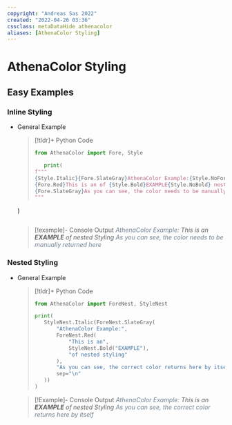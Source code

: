 ```yaml
---
copyright: "Andreas Sas 2022"
created: "2022-04-26 03:36"
cssclass: metaDataHide athenacolor
aliases: [AthenaColor Styling]
---
```

# AthenaColor Styling
## Easy Examples
### Inline Styling
- General Example
    >[!tldr]+ Python Code
    >```python
    >from AthenaColor import Fore, Style
    >
    >    print(  
    >f"""  
    >{Style.Italic}{Fore.SlateGray}AthenaColor Example:{Style.NoForeground}
    >{Fore.Red}This is an of {Style.Bold}EXAMPLE{Style.NoBold} nested styling{Style.NoForeground}    
    >{Fore.SlateGray}As you can see, the color needs to be manually returned here{Style.NoForeground}{Style.NoItalic}
    >"""  
    )
    >```

    >[!example]- Console Output
    ><i><span style="color: SlateGray">AthenaColor Example:</span>
    ><span class="red">This is an <b>EXAMPLE</b> of nested Styling</span>
    ><span style="color: SlateGray">As you can see, the color needs to be manually returned here</span></i>

### Nested Styling

- General Example
    >[!tldr]+ Python Code
    >```python
    >from AthenaColor import ForeNest, StyleNest
    >
    >print(  
    >    StyleNest.Italic(ForeNest.SlateGray(  
    >        "AthenaColor Example:",  
    >        ForeNest.Red(  
    >            "This is an",  
    >            StyleNest.Bold("EXAMPLE"),  
    >            "of nested styling"  
    >        ),    
    >        "As you can see, the correct color returns here by itself",
    >        sep="\n"  
    >    ))  
    >)
    >```

    >[!Example]- Console Output
    ><i><span style="color: SlateGray">AthenaColor Example:</span>
    ><span class="red">This is an <b>EXAMPLE</b> of nested Styling</span>
    ><span style="color: SlateGray">As you can see, the correct color returns here by itself</span></i>
  